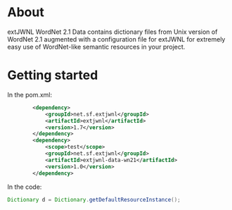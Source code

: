 # About

extJWNL WordNet 2.1 Data contains dictionary files
from Unix version of WordNet 2.1 augmented with
a configuration file for extJWNL for extremely easy
use of WordNet-like semantic resources in your project.

# Getting started

In the pom.xml:

```xml
        <dependency>
            <groupId>net.sf.extjwnl</groupId>
            <artifactId>extjwnl</artifactId>
            <version>1.7</version>
        </dependency>
        <dependency>
            <scope>test</scope>
            <groupId>net.sf.extjwnl</groupId>
            <artifactId>extjwnl-data-wn21</artifactId>
            <version>1.0</version>
        </dependency>
```

In the code:

```java
Dictionary d = Dictionary.getDefaultResourceInstance();
```
